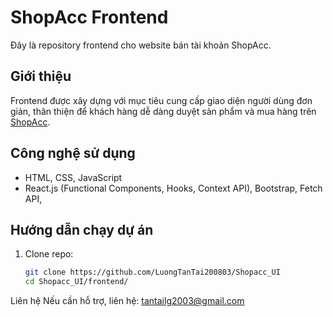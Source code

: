 # ShopAcc Frontend

Đây là repository frontend cho website bán tài khoản ShopAcc.

## Giới thiệu

Frontend được xây dựng với mục tiêu cung cấp giao diện người dùng đơn giản, thân thiện để khách hàng dễ dàng duyệt sản phẩm và mua hàng trên [ShopAcc](https://shopacc.up.railway.app/).

## Công nghệ sử dụng

- HTML, CSS, JavaScript
- React.js (Functional Components, Hooks, Context API), Bootstrap, Fetch API, 


## Hướng dẫn chạy dự án

1. Clone repo:
   ```bash
   git clone https://github.com/LuongTanTai200803/Shopacc_UI
   cd Shopacc_UI/frontend/


Liên hệ
Nếu cần hỗ trợ, liên hệ: tantailg2003@gmail.com
